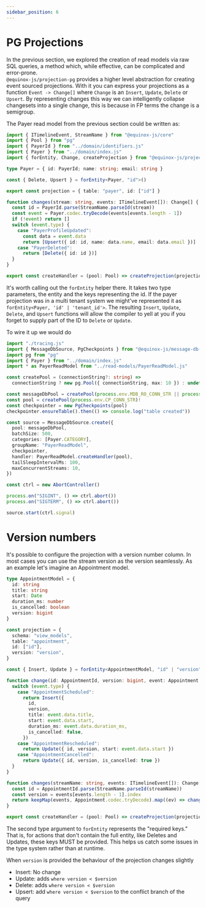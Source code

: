 ```yaml
---
sidebar_position: 6
---
```


# PG Projections

In the previous section, we explored the creation of read models via raw SQL
queries, a method which, while effective, can be complicated and error-prone.  
`@equinox-js/projection-pg` provides a higher level abstraction for creating
event sourced projections. With it you can express your projections as a
function `Event -> Change[]` where `Change` is an `Insert`, `Update`, `Delete`
or `Upsert`. By representing changes this way we can intelligently
collapse changesets into a single change, this is because in FP terms the change
is a semigroup.

The Payer read model from the previous section could be written as:

```ts
import { ITimelineEvent, StreamName } from "@equinox-js/core"
import { Pool } from "pg"
import { PayerId } from "../domain/identifiers.js"
import { Payer } from "../domain/index.js"
import { forEntity, Change, createProjection } from "@equinox-js/projection-pg"

type Payer = { id: PayerId; name: string; email: string }

const { Delete, Upsert } = forEntity<Payer, "id">()

export const projection = { table: "payer", id: ["id"] }

function changes(stream: string, events: ITimelineEvent[]): Change[] {
  const id = PayerId.parse(StreamName.parseId(stream))
  const event = Payer.codec.tryDecode(events[events.length - 1])
  if (!event) return []
  switch (event.type) {
    case "PayerProfileUpdated":
      const data = event.data
      return [Upsert({ id: id, name: data.name, email: data.email })]
    case "PayerDeleted":
      return [Delete({ id: id })]
  }
}

export const createHandler = (pool: Pool) => createProjection(projection, pool, changes)
```

It's worth calling out the `forEntity` helper there. It takes two type
parameters, the entity and the keys representing the id. If the payer projection
was in a multi tenant system we might've represented it as
`forEntity<Payer, 'id' | 'tenant_id'>`. The resulting `Insert`, `Update`,
`Delete`, and `Upsert` functions will allow the compiler to yell at you if you
forget to supply part of the ID to `Delete` or `Update`.

To wire it up we would do

```ts
import "./tracing.js"
import { MessageDbSource, PgCheckpoints } from "@equinox-js/message-db-source"
import pg from "pg"
import { Payer } from "../domain/index.js"
import * as PayerReadModel from "../read-models/PayerReadModel.js"

const createPool = (connectionString?: string) =>
  connectionString ? new pg.Pool({ connectionString, max: 10 }) : undefined

const messageDbPool = createPool(process.env.MDB_RO_CONN_STR || process.env.MDB_CONN_STR)!
const pool = createPool(process.env.CP_CONN_STR)!
const checkpointer = new PgCheckpoints(pool)
checkpointer.ensureTable().then(() => console.log("table created"))

const source = MessageDbSource.create({
  pool: messageDbPool,
  batchSize: 500,
  categories: [Payer.CATEGORY],
  groupName: "PayerReadModel",
  checkpointer,
  handler: PayerReadModel.createHandler(pool),
  tailSleepIntervalMs: 100,
  maxConcurrentStreams: 10,
})

const ctrl = new AbortController()

process.on("SIGINT", () => ctrl.abort())
process.on("SIGTERM", () => ctrl.abort())

source.start(ctrl.signal)
```

# Version numbers

It's possible to configure the projection with a version number column. In most
cases you can use the stream version as the version seamlessly. As an example
let's imagine an Appointment model.

```ts
type AppointmentModel = {
  id: string
  title: string
  start: Date
  duration_ms: number
  is_cancelled: boolean
  version: bigint
}

const projection = {
  schema: "view_models",
  table: "appointment",
  id: ["id"],
  version: "version",
}

const { Insert, Update } = forEntity<AppointmentModel, "id" | "version">()

function change(id: AppointmentId, version: bigint, event: Appointment.Event) {
  switch (event.type) {
    case "AppointmentScheduled":
      return Insert({
        id,
        version,
        title: event.data.title,
        start: event.data.start,
        duration_ms: event.data.duration_ms,
        is_cancelled: false,
      })
    case "AppointmentRescheduled":
      return Update({ id, version, start: event.data.start })
    case "AppointmentCancelled":
      return Update({ id, version, is_cancelled: true })
  }
}

function changes(streamName: string, events: ITimelineEvent[]): Change[] {
  const id = AppointmentId.parse(StreamName.parseId(streamName))
  const version = events[events.length - 1].index
  return keepMap(events, Appointment.codec.tryDecode).map((ev) => change(id, version, ev))
}

export const createHandler = (pool: Pool) => createProjection(projection, pool, changes)
```

The second type argument to `forEntity` represents the "required keys." That is,
for actions that don't contain the full entity, like Deletes and Updates, these
keys MUST be provided. This helps us catch some issues in the type system rather
than at runtime.

When `version` is provided the behaviour of the projection changes slightly

- Insert: No change
- Update: adds `where version < $version`
- Delete: adds `where version < $version`
- Upsert: add `where version < $version` to the conflict branch of the query
